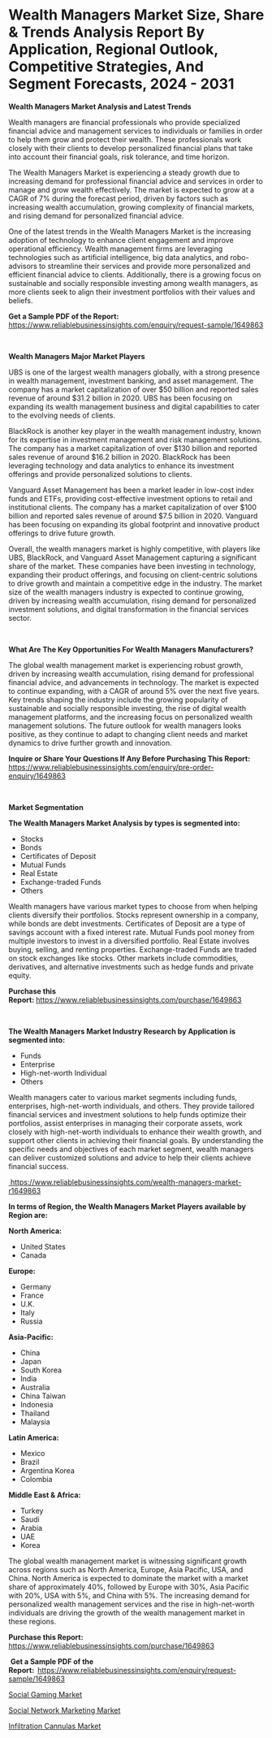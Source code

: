 <p><h1>Wealth Managers Market Size, Share & Trends Analysis Report By Application, Regional Outlook, Competitive Strategies, And Segment Forecasts, 2024 - 2031</h1></p><p><strong>Wealth Managers Market Analysis and Latest Trends</strong></p>
<p><p>Wealth managers are financial professionals who provide specialized financial advice and management services to individuals or families in order to help them grow and protect their wealth. These professionals work closely with their clients to develop personalized financial plans that take into account their financial goals, risk tolerance, and time horizon.</p><p>The Wealth Managers Market is experiencing a steady growth due to increasing demand for professional financial advice and services in order to manage and grow wealth effectively. The market is expected to grow at a CAGR of 7% during the forecast period, driven by factors such as increasing wealth accumulation, growing complexity of financial markets, and rising demand for personalized financial advice.</p><p>One of the latest trends in the Wealth Managers Market is the increasing adoption of technology to enhance client engagement and improve operational efficiency. Wealth management firms are leveraging technologies such as artificial intelligence, big data analytics, and robo-advisors to streamline their services and provide more personalized and efficient financial advice to clients. Additionally, there is a growing focus on sustainable and socially responsible investing among wealth managers, as more clients seek to align their investment portfolios with their values and beliefs.</p></p>
<p><strong>Get a Sample PDF of the Report:&nbsp;</strong> <a href="https://www.reliablebusinessinsights.com/enquiry/request-sample/1649863">https://www.reliablebusinessinsights.com/enquiry/request-sample/1649863</a></p>
<p>&nbsp;</p>
<p><strong>Wealth Managers Major Market Players</strong></p>
<p><p>UBS is one of the largest wealth managers globally, with a strong presence in wealth management, investment banking, and asset management. The company has a market capitalization of over $50 billion and reported sales revenue of around $31.2 billion in 2020. UBS has been focusing on expanding its wealth management business and digital capabilities to cater to the evolving needs of clients.</p><p>BlackRock is another key player in the wealth management industry, known for its expertise in investment management and risk management solutions. The company has a market capitalization of over $130 billion and reported sales revenue of around $16.2 billion in 2020. BlackRock has been leveraging technology and data analytics to enhance its investment offerings and provide personalized solutions to clients.</p><p>Vanguard Asset Management has been a market leader in low-cost index funds and ETFs, providing cost-effective investment options to retail and institutional clients. The company has a market capitalization of over $100 billion and reported sales revenue of around $7.5 billion in 2020. Vanguard has been focusing on expanding its global footprint and innovative product offerings to drive future growth.</p><p>Overall, the wealth managers market is highly competitive, with players like UBS, BlackRock, and Vanguard Asset Management capturing a significant share of the market. These companies have been investing in technology, expanding their product offerings, and focusing on client-centric solutions to drive growth and maintain a competitive edge in the industry. The market size of the wealth managers industry is expected to continue growing, driven by increasing wealth accumulation, rising demand for personalized investment solutions, and digital transformation in the financial services sector.</p></p>
<p>&nbsp;</p>
<p><strong>What Are The Key Opportunities For Wealth Managers Manufacturers?</strong></p>
<p><p>The global wealth management market is experiencing robust growth, driven by increasing wealth accumulation, rising demand for professional financial advice, and advancements in technology. The market is expected to continue expanding, with a CAGR of around 5% over the next five years. Key trends shaping the industry include the growing popularity of sustainable and socially responsible investing, the rise of digital wealth management platforms, and the increasing focus on personalized wealth management solutions. The future outlook for wealth managers looks positive, as they continue to adapt to changing client needs and market dynamics to drive further growth and innovation.</p></p>
<p><strong>Inquire or Share Your Questions If Any Before Purchasing This Report:</strong> <a href="https://www.reliablebusinessinsights.com/enquiry/pre-order-enquiry/1649863">https://www.reliablebusinessinsights.com/enquiry/pre-order-enquiry/1649863</a></p>
<p>&nbsp;</p>
<p><strong>Market Segmentation</strong></p>
<p><strong>The Wealth Managers Market Analysis by types is segmented into:</strong></p>
<p><ul><li>Stocks</li><li>Bonds</li><li>Certificates of Deposit</li><li>Mutual Funds</li><li>Real Estate</li><li>Exchange-traded Funds</li><li>Others</li></ul></p>
<p><p>Wealth managers have various market types to choose from when helping clients diversify their portfolios. Stocks represent ownership in a company, while bonds are debt investments. Certificates of Deposit are a type of savings account with a fixed interest rate. Mutual Funds pool money from multiple investors to invest in a diversified portfolio. Real Estate involves buying, selling, and renting properties. Exchange-traded Funds are traded on stock exchanges like stocks. Other markets include commodities, derivatives, and alternative investments such as hedge funds and private equity.</p></p>
<p><strong>Purchase this Report:&nbsp;</strong><a href="https://www.reliablebusinessinsights.com/purchase/1649863">https://www.reliablebusinessinsights.com/purchase/1649863</a></p>
<p>&nbsp;</p>
<p><strong>The Wealth Managers Market Industry Research by Application is segmented into:</strong></p>
<p><ul><li>Funds</li><li>Enterprise</li><li>High-net-worth Individual</li><li>Others</li></ul></p>
<p><p>Wealth managers cater to various market segments including funds, enterprises, high-net-worth individuals, and others. They provide tailored financial services and investment solutions to help funds optimize their portfolios, assist enterprises in managing their corporate assets, work closely with high-net-worth individuals to enhance their wealth growth, and support other clients in achieving their financial goals. By understanding the specific needs and objectives of each market segment, wealth managers can deliver customized solutions and advice to help their clients achieve financial success.</p></p>
<p><a href="https://www.reliablebusinessinsights.com/wealth-managers-market-r1649863">&nbsp;https://www.reliablebusinessinsights.com/wealth-managers-market-r1649863</a></p>
<p><strong>In terms of Region, the Wealth Managers Market Players available by Region are:</strong></p>
<p>
    <p> <strong> North America: </strong>
        <ul>
            <li>United States</li>
            <li>Canada</li>
        </ul>
        </p> 
    <p> <strong> Europe: </strong>
        <ul>
            <li>Germany</li>
            <li>France</li>
            <li>U.K.</li>
            <li>Italy</li>
            <li>Russia</li>
        </ul>
        </p> 
    <p> <strong> Asia-Pacific: </strong>
        <ul>
            <li>China</li>
            <li>Japan</li>
            <li>South Korea</li>
            <li>India</li>
            <li>Australia</li>
            <li>China Taiwan</li>
            <li>Indonesia</li>
            <li>Thailand</li>
            <li>Malaysia</li>
        </ul>
        </p> 
    <p> <strong> Latin America: </strong>
        <ul>
            <li>Mexico</li>
            <li>Brazil</li>
            <li>Argentina Korea</li>
            <li>Colombia</li>
        </ul>
        </p> 
    <p> <strong> Middle East & Africa: </strong>
        <ul>
            <li>Turkey</li>
            <li>Saudi</li>
            <li>Arabia</li>
            <li>UAE</li>
            <li>Korea</li>
        </ul>
    </p>
    </p>
<p><p>The global wealth management market is witnessing significant growth across regions such as North America, Europe, Asia Pacific, USA, and China. North America is expected to dominate the market with a market share of approximately 40%, followed by Europe with 30%, Asia Pacific with 20%, USA with 5%, and China with 5%. The increasing demand for personalized wealth management services and the rise in high-net-worth individuals are driving the growth of the wealth management market in these regions.</p></p>
<p><strong>Purchase this Report: </strong><a href="https://www.reliablebusinessinsights.com/purchase/1649863">https://www.reliablebusinessinsights.com/purchase/1649863</a></p>
<p>&nbsp;<strong>Get a Sample PDF of the Report:&nbsp;&nbsp;</strong><a href="https://www.reliablebusinessinsights.com/enquiry/request-sample/1649863">https://www.reliablebusinessinsights.com/enquiry/request-sample/1649863</a></p>
<p><strong></strong></p>
<p><p><a href="https://github.com/AnnChovey2023/Market-Research-Report-List-1/blob/main/social-gaming-market.md">Social Gaming Market</a></p><p><a href="https://github.com/yadanielu/Market-Research-Report-List-1/blob/main/social-network-marketing-market.md">Social Network Marketing Market</a></p><p><a href="https://view.publitas.com/reportprime-1/navigating-the-global-infiltration-cannulas-market-landscape-trends-forecasts-and-impact-analysis-2024-2031-covered-in-158-pages/">Infiltration Cannulas Market</a></p></p>